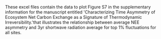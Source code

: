 These excel files contain the data to plot Figure S7 in the supplementary information for the manuscript entitled 'Characterizing Time Asymmetry of Ecosystem Net Carbon Exchange as a Signature of Thermodynamic Irreversibility.'that illustrates the relationship between average NEE asymmetry and 3yr shortwave radiation average for top 1% fluctuations for all sites.

